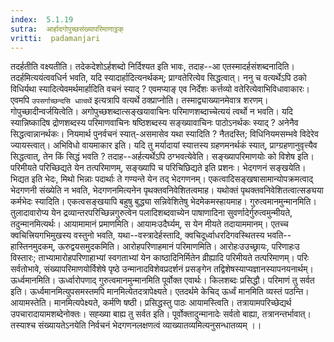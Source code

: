 ```yaml
---
index:  5.1.19
sutra:  आर्हादगोपुच्छसंख्यापरिमाणाट्ठक्
vritti:  padamanjari
---
```


तदर्हतीति वक्ष्यतीति। तदेकदेशोऽर्हशब्दो निर्दिश्यत इति भावः, तदाह--आ एतस्मादर्हसंशब्दनादिति। तदर्हमित्ययंत्ववधिर्न भवति, यदि स्यादार्हादित्यनर्थकम्; प्राग्वतेरित्येव सिद्धत्वात्। ननु च वत्यर्थेऽपि ठको विधिर्यथा स्यादित्येवमर्थमार्हादिति वचनं स्याद् ? एवमप्याङ् एव निर्देशः कर्त्तव्यो वतेरित्येवाभिविधावाकारः। एवमपि `उपसर्गाच्छन्दसि धात्वर्थे` इत्यत्रापि वत्यर्थे ठक्प्राप्नोति। तस्माद्व्याख्यानमेवात्र शरणम्। गोपुच्छादीन्वर्जयित्वेति। अगोपुच्छशब्दात्सङ्खयावाचिनः परिमाणशब्दाच्चेत्ययं त्वर्थो न भवति। यदि स्यान्निष्कादिष द्रोणशब्दस्य परिमाणवाचिनः षष्ठिशब्दस्य सङ्ख्यावाचिनः पाठोऽनर्थकः स्याद् ? अनेनैव सिद्धत्वान्नानर्थकः। नियमार्थ पुनर्वचनं स्यात्-असमासेव यथा स्यादिति ? नैतदस्ति; विधिनियमसम्भवे विदेरेव ज्यायस्त्वात्। अभिविधो वायमाकार इति। यदि तु मर्यादायां स्यात्तस्य ग्रहणमनर्थकं स्यात्, प्राग्ग्रहणानुवृत्त्यैव सिद्धत्वात्, तेन किं सिद्धं भवति ? तदाह--अर्हत्यर्थेऽपि ठग्भवत्येवेति।
	सङ्ख्यापरिमाणयोः को विशेष इति। परिमीयते परिच्छिद्यते येन तत्परिमाणम्, सङ्ख्यापि च परिचिछिद्यते इति प्रशनः। भेदगणनं सङ्खयेति। भिद्यत इति भेदः, मिथो भिन्नाः पदार्थाः ते गण्यन्ते येन तद् भेदगणनम्। एकत्वादिसङ्खषासामान्योपक्रमत्वाद् भेदगणनी संख्येति न भवति, भेदगणनमित्यनेन पृथक्तवनिवेशितत्वमाह। यथोक्तं पृथक्तवनिवेशितत्वात्सङ्यया कर्मभेदः स्यादिति। एकत्वसङ्खयापि बहुषु बुद्ध्या सन्निवेशितेषु भेदमेकमस्हायमाह। गुरुत्वमानमुन्मानमिति। तुलादावारोप्य येन द्रव्यान्तरपरिच्छिन्नगुरुत्वेन पलादिशब्दवाच्येन पाषाणादिना सुवर्णादेर्गुरुत्वमुन्मीयते, तदुन्मानमित्यर्थः। आयामामानं प्रमाणमिति। आयामःउदैर्घ्यम्, स येन मीयते तदायाममानम्। एतच्च क्वचित्त्रियगभिमुखस्य वस्तुनो भवति, यथा--वस्त्रादेर्हस्तादि, क्वचिदूर्ध्वाधरदिगवस्थितस्य भवति--हास्तिनमुदकम्, ऊरुद्वयसमुदकमिति। आरोहपरिणाहमानं परिमाणमिति। आरोहःउउच्छ्रायः, परिणाहःउ विस्तारः; ताभ्यामारोहपरिणाहाभ्यां स्वगताभ्यां येन काष्ठादिनिर्मितेन व्रीह्यादि परिमीयते तत्परिमाणम्। परिः सर्वतोभावे, संख्यापरिमाणयोर्विशेषे पृष्ठे उन्मानादविशेवप्रदर्शनं प्रसङ्गेन तद्विशेषस्याप्यज्ञानस्यापनयनार्थम्।
	ऊर्ध्वमानमिति। ऊर्ध्वारोपणाद् गुरुत्वमानमुन्मानमिति पूर्वोक्त एवार्थः। किलशब्दः प्रसिद्धौ। परिमाणं तु सर्वत इति। ऊर्ध्वमानमित्युपसमस्तमपि मानमित्येतदत्रापेक्ष्यते। एतदर्थमे केचिद् ऊर्ध्वं मानमिति व्यस्तं पठन्ति। आयामस्तेति। मानमित्यपेक्ष्यते, कर्मणि षष्ठी। प्रसिद्धस्तु पाठः आयामस्त्विति। तत्रायामपरिच्छेद्यर्थ उपचारादायामशब्देनोक्तः। सह्ख्या बाह्य तु सर्वत इति। पूर्वोक्तादुन्मानादेः सर्वतो बाह्या, तत्रानन्तर्भावात्। तस्याश्च संख्यायतेऽनयेति निर्वचनं भेदगणनलक्षणत्वं व्याख्यातव्यमित्यनुसन्धातव्यम् ।।

